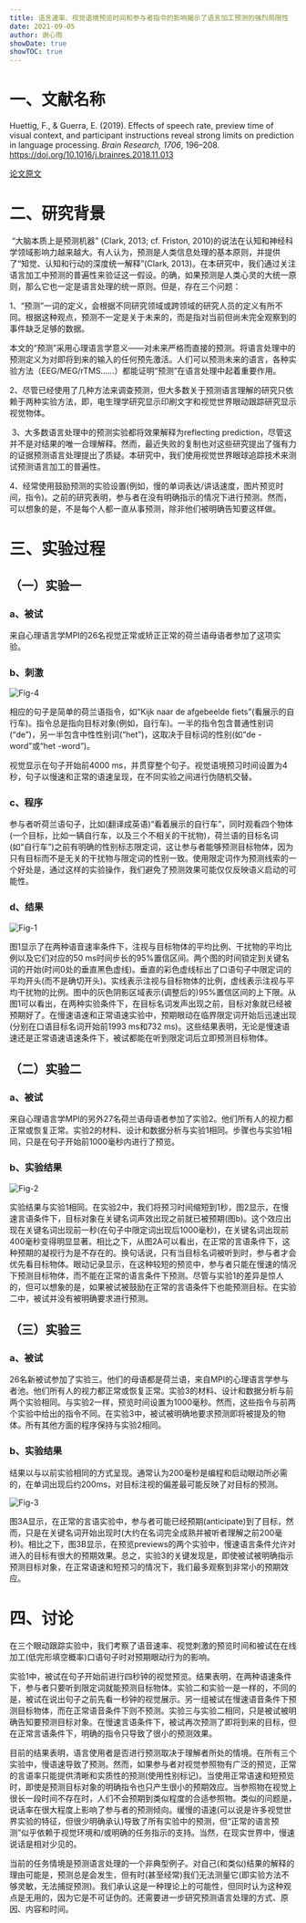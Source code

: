 ```yaml
---
title: 语言速率、视觉语境预览时间和参与者指令的影响揭示了语言加工预测的强烈局限性
date: 2021-09-05
author: 谢心雨
showDate: true
showTOC: true
---
```


# 一、文献名称

Huettig, F., & Guerra, E. (2019). Effects of speech rate, preview time of visual context, and participant instructions reveal strong limits on prediction in language processing. *Brain Research, 1706*, 196–208. https://doi.org/10.1016/j.brainres.2018.11.013 

[论文原文](../Source_Files/2021-09-05-XXY1.pdf)

# 二、研究背景

​	“大脑本质上是预测机器” (Clark, 2013; cf. Friston, 2010)的说法在认知和神经科学领域影响力越来越大。有人认为，预测是人类信息处理的基本原则，并提供了“知觉、认知和行动的深度统一解释”(Clark, 2013)。在本研究中，我们通过关注语言加工中预测的普遍性来验证这一假设。的确，如果预测是人类心灵的大统一原则，那么它也一定是语言处理的统一原则。但是，存在三个问题：

​		1、“预测”一词的定义，会根据不同研究领域或跨领域的研究人员的定义有所不同。根据这种观点，预测不一定是关于未来的，而是指对当前但尚未完全观察到的事件缺乏足够的数据。

​		本文的“预测”采用心理语言学意义——对未来严格而直接的预测。将语言处理中的预测定义为对即将到来的输入的任何预先激活。人们可以预测未来的语言，各种实验方法（EEG/MEG/rTMS……）都能证明“预测”在语言处理中起着重要作用。

​		2、尽管已经使用了几种方法来调查预测，但大多数关于预测语言理解的研究只依赖于两种实验方法，即，电生理学研究显示印刷文字和视觉世界眼动跟踪研究显示视觉物体。

​		3、大多数语言处理中的预测实验都将效果解释为reflecting prediction，尽管这并不是对结果的唯一合理解释。然而，最近失败的复制也对这些研究提出了强有力的证据预测语言处理提出了质疑。本研究中，我们使用视觉世界眼球追踪技术来测试预测语言加工的普遍性。

​		4、经常使用鼓励预测的实验设置(例如，慢的单词表达/讲话速度，图片预览时间，指令)。之前的研究表明，参与者在没有明确指示的情况下进行预测。然而，可以想象的是，不是每个人都一直从事预测，除非他们被明确告知要这样做。

# 三、实验过程

## （一）实验一

### a、被试

来自心理语言学MPI的26名视觉正常或矫正正常的荷兰语母语者参加了这项实验。

### b、刺激

![Fig-4](../Supporting_Information/2021-09-05-XXY1-Fig-4.png)

相应的句子是简单的荷兰语指令，如“Kijk naar de afgebeelde fiets”(看展示的自行车)。指令总是指向目标对象(例如，自行车)。一半的指令包含普通性别词(“de”)，另一半包含中性性别词(“het”)，这取决于目标词的性别(如“de -word”或“het -word”)。

视觉显示在句子开始前4000 ms，并贯穿整个句子。视觉语境预习时间设置为4秒，句子以慢速和正常的语速呈现，在不同实验之间进行伪随机交替。

### c、程序

参与者听荷兰语句子，比如(翻译成英语)“看着展示的自行车”，同时观看四个物体(一个目标，比如一辆自行车，以及三个不相关的干扰物)，荷兰语的目标名词(如“自行车”)之前有明确的性别标志限定词，这让参与者能够预测目标物体，因为只有目标而不是无关的干扰物与限定词的性别一致。使用限定词作为预测线索的一个好处是，通过这样的实验操作，我们避免了预测效果可能仅仅反映语义启动的可能性。

### d、结果

![Fig-1](../Supporting_Information/2021-09-05-XXY1-Fig-1.png)

​		图1显示了在两种语音速率条件下，注视与目标物体的平均比例、干扰物的平均比例以及它们对应的50 ms时间步长的95%置信区间。两个图的时间锁定到关键名词的开始(时间0处的垂直黑色虚线)。垂直的彩色虚线标出了口语句子中限定词的平均开头(而不是确切开头)。实线表示注视与目标物体的比例，虚线表示注视与平均干扰物的比例。图中的灰色阴影区域表示(调整后的)95%置信区间的上下限。从图1可以看出，在两种实验条件下，在目标名词发声出现之前，目标对象就已经被预期好了。在慢速语速和正常语速实验中，预期眼动在临界限定词开始后迅速出现(分别在口语目标名词开始前1993 ms和732 ms)。这些结果表明，无论是慢速语速还是正常语速语速条件下，被试都能在听到限定词后立即预测目标物体。

## （二）实验二

### a、被试

来自心理语言学MPI的另外27名荷兰语母语者参加了实验2。他们所有人的视力都正常或恢复正常。实验2的材料、设计和数据分析与实验1相同。步骤也与实验1相同，只是在句子开始前1000毫秒内进行了预览。

### b、实验结果

![Fig-2](../Supporting_Information/2021-09-05-XXY1-Fig-2.png)

实验结果与实验1相同。在实验2中，我们将预习时间缩短到1秒，图2显示，在慢速言语条件下，目标对象在关键名词声效出现之前就已被预期(图b)。这个效应出现在关键名词出现前一秒(在句子中限定词出现后1000毫秒)，在关键名词出现前400毫秒变得明显显著。相比之下，从图2A可以看出，在正常的言语条件下，这种预期的凝视行为是不存在的。换句话说，只有当目标名词被听到时，参与者才会优先看目标物体。眼动记录显示，在这种较短的预览中，参与者只能在慢速的情况下预测目标物体，而不能在正常的语言条件下预测。尽管与实验1的差异是惊人的，但可以想象的是，如果被试被鼓励在正常的言语条件下也能预测目标。在实验二中，被试并没有被明确要求进行预测。

## （三）实验三

### a、被试

26名新被试参加了实验三。他们的母语都是荷兰语，来自MPI的心理语言学参与者池。他们所有人的视力都正常或恢复正常。实验3的材料、设计和数据分析与前两个实验相同。与实验2一样，预览时间设置为1000毫秒。然而，这些指令与前两个实验中给出的指令不同。在实验3中，被试被明确地要求预测即将被提及的物体。所有其他方面的程序保持与实验2相同。

### b、实验结果

结果以与以前实验相同的方式呈现。通常认为200毫秒是编程和启动眼动所必需的，在单词出现后约200ms，对目标注视的偏差最可能反映了对目标的预测。

![Fig-3](../Supporting_Information/2021-09-05-XXY1-Fig-3.png)

图3A显示，在正常的言语实验中，参与者可能已经预期(anticipate)到了目标，然而，只是在关键名词开始出现时(大约在名词完全成熟并被听者理解之前200毫秒)。相比之下，图3B显示，在预览previews的两个实验中，慢速语言条件允许对进入的目标有很大的预期效果。总之，实验3的关键发现是，即使被试被明确指示预测目标对象，在正常语速和短预习的情况下，我们最多观察到非常小的预期效应。

# 四、讨论

在三个眼动跟踪实验中，我们考察了语音速率、视觉刺激的预览时间和被试在在线加工(低完形填空概率)口语句子时对预期眼动行为的影响。

实验1中，被试在句子开始前进行四秒钟的视觉预览。结果表明，在两种语速条件下，参与者只要听到限定词就能预测目标物体。实验二和实验一是一样的，不同的是，被试在说出句子之前先看一秒钟的视觉展示。另一组被试在慢速语音条件下预测目标物体，而在正常语音条件下则不预测。实验三与实验二相同，只是被试被明确告知要预测目标对象。在慢速言语条件下，被试再次预测了即将到来的目标，但在正常言语条件下，明确的指令只导致了很小的预测效果。

目前的结果表明，语言使用者是否进行预测取决于理解者所处的情境。在所有三个实验中，慢语速导致了预测。然而，如果参与者对视觉参照物有广泛的预览，正常的言语率只能提供清晰和实质性的预测(使用性别标记)。当使用正常语速和短预览时，即使是预测目标对象的明确指令也只产生很小的预期效应。当参照物在视觉上很长一段时间不存在时，人们不会预期到类似程度的合适参照物。类似的问题是，说话率在很大程度上影响了参与者的预测倾向。缓慢的语速(可以说是许多视觉世界实验的特征，但很少明确承认)导致了所有实验中的预测，但“正常的语言预测”似乎依赖于视觉环境和/或明确的任务指示的支持。当然，在现实世界中，慢速说话是相对少见的。

当前的任务情境是预测语言处理的一个非典型例子。对自己(和类似)结果的解释的理由可能是，预测总是会发生，但有时(甚至经常)我们无法测量它(即实验方法不够灵敏，无法捕捉预测)。我们承认这是一种理论上的可能性，但同时认为这种观点是无用的，因为它是不可证伪的。还需要进一步研究预测语言处理的方式、原因、内容和时间。

